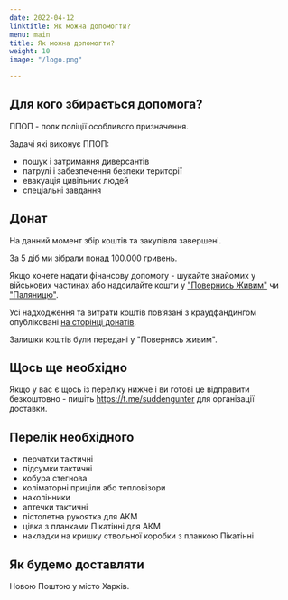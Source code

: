 ```yaml
---
date: 2022-04-12
linktitle: Як можна допомогти?
menu: main
title: Як можна допомогти?
weight: 10
image: "/logo.png"

---
```


## Для кого збирається допомога?

ППОП - полк поліції особливого призначення.

Задачі які виконує ППОП:

* пошук і затримання диверсантів
* патрулі і забезпечення безпеки території
* евакуація цивільних людей
* спеціальні завдання

## Донат

На данний момент збір коштів та закупівля завершені.

За 5 діб ми зібрали понад 100.000 гривень.

Якщо хочете надати фінансову допомогу - шукайте знайомих у військових частинах або надсилайте кошти
у ["Повернись Живим"](https://savelife.in.ua/) чи ["Паляницю"](https://twitter.com/palyanytsya_org).

Усі надходження та витрати коштів повʼязані з краудфандингом опубліковані [на сторінці донатів](/donations).

Залишки коштів були передані у "Повернись живим".

## Щось ще необхідно

Якщо у вас є щось із переліку нижче і ви готові це відправити безкоштовно - пишіть https://t.me/suddengunter для організації доставки.

## Перелік необхідного

* перчатки тактичні
* підсумки тактичні
* кобура стегнова
* коліматорні приціли або тепловізори
* наколінники
* аптечки тактичні
* пістолетна рукоятка для АКМ
* цівка з планками Пікатінні для АКМ
* накладки на кришку ствольної коробки з планкою Пікатінні

## Як будемо доставляти

Новою Поштою у місто Харків.

<!--more-->